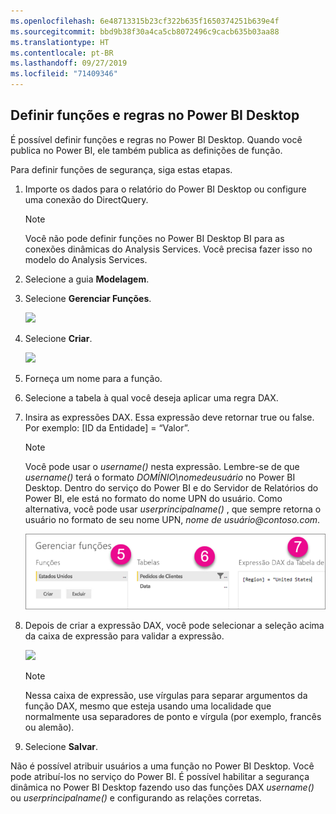 ```yaml
---
ms.openlocfilehash: 6e48713315b23cf322b635f1650374251b639e4f
ms.sourcegitcommit: bbd9b38f30a4ca5cb8072496c9cacb635b03aa88
ms.translationtype: HT
ms.contentlocale: pt-BR
ms.lasthandoff: 09/27/2019
ms.locfileid: "71409346"
---
```

## <a name="define-roles-and-rules-in-power-bi-desktop"></a>Definir funções e regras no Power BI Desktop
É possível definir funções e regras no Power BI Desktop. Quando você publica no Power BI, ele também publica as definições de função.

Para definir funções de segurança, siga estas etapas.

1. Importe os dados para o relatório do Power BI Desktop ou configure uma conexão do DirectQuery.
   
   > [!NOTE]
   > Você não pode definir funções no Power BI Desktop BI para as conexões dinâmicas do Analysis Services. Você precisa fazer isso no modelo do Analysis Services.
   > 
   > 
1. Selecione a guia **Modelagem**.
2. Selecione **Gerenciar Funções**.
   
   ![](./media/rls-desktop-define-roles/powerbi-desktop-security.png)
4. Selecione **Criar**.
   
   ![](./media/rls-desktop-define-roles/powerbi-desktop-security-create-role.png)
5. Forneça um nome para a função. 
6. Selecione a tabela à qual você deseja aplicar uma regra DAX.
7. Insira as expressões DAX. Essa expressão deve retornar true ou false. Por exemplo: [ID da Entidade] = “Valor”.
   
   > [!NOTE]
   > Você pode usar o *username()* nesta expressão. Lembre-se de que *username()* terá o formato *DOMÍNIO\nomedeusuário* no Power BI Desktop. Dentro do serviço do Power BI e do Servidor de Relatórios do Power BI, ele está no formato do nome UPN do usuário. Como alternativa, você pode usar *userprincipalname()* , que sempre retorna o usuário no formato de seu nome UPN, *nome de usuário\@contoso.com*.
   > 
   > 
   
   ![](./media/rls-desktop-define-roles/powerbi-desktop-security-create-rule.png)
8. Depois de criar a expressão DAX, você pode selecionar a seleção acima da caixa de expressão para validar a expressão.
      
   ![](./media/rls-desktop-define-roles/powerbi-desktop-security-validate-dax.png)
   
   > [!NOTE]
   > Nessa caixa de expressão, use vírgulas para separar argumentos da função DAX, mesmo que esteja usando uma localidade que normalmente usa separadores de ponto e vírgula (por exemplo, francês ou alemão). 
   >
   >
   
9. Selecione **Salvar**.

Não é possível atribuir usuários a uma função no Power BI Desktop. Você pode atribuí-los no serviço do Power BI. É possível habilitar a segurança dinâmica no Power BI Desktop fazendo uso das funções DAX *username()* ou *userprincipalname()* e configurando as relações corretas. 

